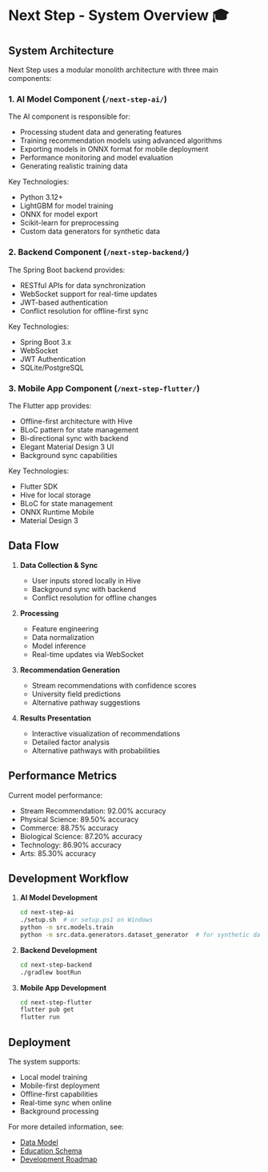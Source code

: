 # Next Step - System Overview 🎓

## System Architecture

Next Step uses a modular monolith architecture with three main components:

### 1. AI Model Component (`/next-step-ai/`)

The AI component is responsible for:
- Processing student data and generating features
- Training recommendation models using advanced algorithms
- Exporting models in ONNX format for mobile deployment
- Performance monitoring and model evaluation
- Generating realistic training data

Key Technologies:
- Python 3.12+
- LightGBM for model training
- ONNX for model export
- Scikit-learn for preprocessing
- Custom data generators for synthetic data

### 2. Backend Component (`/next-step-backend/`)

The Spring Boot backend provides:
- RESTful APIs for data synchronization
- WebSocket support for real-time updates
- JWT-based authentication
- Conflict resolution for offline-first sync

Key Technologies:
- Spring Boot 3.x
- WebSocket
- JWT Authentication
- SQLite/PostgreSQL

### 3. Mobile App Component (`/next-step-flutter/`)

The Flutter app provides:
- Offline-first architecture with Hive
- BLoC pattern for state management
- Bi-directional sync with backend
- Elegant Material Design 3 UI
- Background sync capabilities

Key Technologies:
- Flutter SDK
- Hive for local storage
- BLoC for state management
- ONNX Runtime Mobile
- Material Design 3

## Data Flow

1. **Data Collection & Sync**
   - User inputs stored locally in Hive
   - Background sync with backend
   - Conflict resolution for offline changes

2. **Processing**
   - Feature engineering
   - Data normalization
   - Model inference
   - Real-time updates via WebSocket

3. **Recommendation Generation**
   - Stream recommendations with confidence scores
   - University field predictions
   - Alternative pathway suggestions

4. **Results Presentation**
   - Interactive visualization of recommendations
   - Detailed factor analysis
   - Alternative pathways with probabilities

## Performance Metrics

Current model performance:
- Stream Recommendation: 92.00% accuracy
- Physical Science: 89.50% accuracy
- Commerce: 88.75% accuracy
- Biological Science: 87.20% accuracy
- Technology: 86.90% accuracy
- Arts: 85.30% accuracy

## Development Workflow

1. **AI Model Development**
   ```bash
   cd next-step-ai
   ./setup.sh  # or setup.ps1 on Windows
   python -m src.models.train
   python -m src.data.generators.dataset_generator  # for synthetic data
   ```

2. **Backend Development**
   ```bash
   cd next-step-backend
   ./gradlew bootRun
   ```

3. **Mobile App Development**
   ```bash
   cd next-step-flutter
   flutter pub get
   flutter run
   ```

## Deployment

The system supports:
- Local model training
- Mobile-first deployment
- Offline-first capabilities
- Real-time sync when online
- Background processing

For more detailed information, see:
- [Data Model](data-model.md)
- [Education Schema](education-schema.md)
- [Development Roadmap](roadmap.md)
